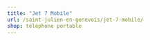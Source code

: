 ```yaml
---
title: "Jet 7 Mobile"
url: /saint-julien-en-genevois/jet-7-mobile/
shop: téléphone portable
---
```

